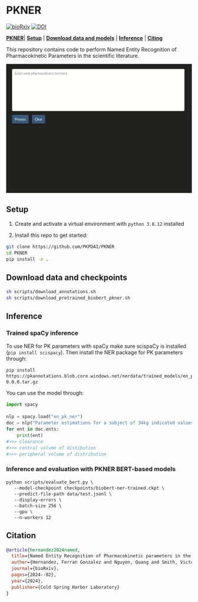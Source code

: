 # PKNER

[![bioRxiv](https://img.shields.io/badge/bioRxiv-10.1101/2024.02.12.580001-red)](https://doi.org/10.1101/2024.02.12.580001) [![DOI](https://zenodo.org/badge/DOI/10.5281/zenodo.4646970.svg)](https://doi.org/10.5281/zenodo.4646970)


[**PKNER**](#pkner)| [**Setup**](#setup) | [**Download data and models**](#download-data-and-checkpoints) | [**Inference**](#inference) | [**Citing**](#citation)

This repository contains code to perform Named Entity Recognition of Pharmacokinetic Parameters in the scientific literature.

<p align="center">
<img src="nerdemo.gif" style="width: auto; height: 350px;"/>
</p>

## Setup

1. Create and activate a virtual environment with `python 3.8.12` installed

2. Install this repo to get started:

````bash
git clone https://github.com/PKPDAI/PKNER
cd PKNER
pip install -e .
````

## Download data and checkpoints

````bash
sh scripts/download_annotations.sh
sh scripts/download_pretrained_biobert_pkner.sh
````

## Inference
### Trained spaCy inference

To use NER for PK parameters with spaCy make sure scispaCy is installed (`pip install scispacy`). Then install the NER package for PK parameters through:

````
pip install https://pkannotations.blob.core.windows.net/nerdata/trained_models/en_pk_ner-0.0.0.tar.gz
````

You can use the model through:

```python
import spacy

nlp = spacy.load("en_pk_ner")
doc = nlp("Parameter estimations for a subject of 34kg indicated values of midazolam clearance of 34.7l·h-1, a central volume of distribution of 27.9l and a peripheral volume of distribution of 413l.")
for ent in doc.ents:
    print(ent)
#>>> clearance
#>>> central volume of distibution
#>>> peripheral volume of distribution
```

### Inference and evaluation with PKNER BERT-based models

```shell
python scripts/evaluate_bert.py \
   --model-checkpoint checkpoints/biobert-ner-trained.ckpt \
   --predict-file-path data/test.jsonl \
   --display-errors \
   --batch-size 256 \
   --gpu \
   --n-workers 12
```

## Citation

```bibtex
@article{hernandez2024named,
  title={Named Entity Recognition of Pharmacokinetic parameters in the scientific literature},
  author={Hernandez, Ferran Gonzalez and Nguyen, Quang and Smith, Victoria C and Cordero, Jose Antonio and Ballester, Maria Rosa and Duran, Marius and Sole, Albert and Chotsiri, Palang and Wattanakul, Thanaporn and Mundin, Gill and others},
  journal={bioRxiv},
  pages={2024--02},
  year={2024},
  publisher={Cold Spring Harbor Laboratory}
}
```
